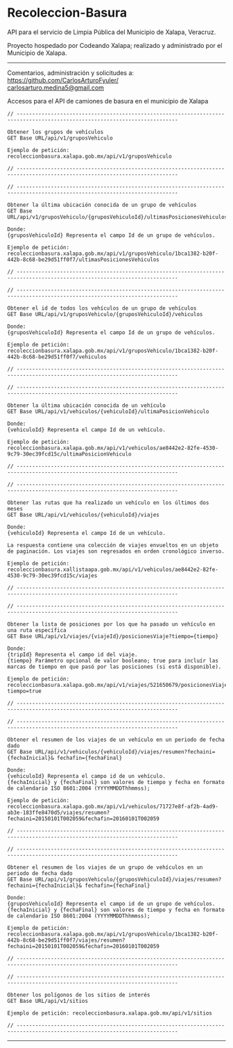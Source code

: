 # Recoleccion-Basura
API para el servicio de Limpia Pública del Municipio de Xalapa, Veracruz.

Proyecto hospedado por Codeando Xalapa; realizado y administrado por el Municipio de Xalapa.

---
Comentarios, administración y solicitudes a: <br />
https://github.com/CarlosArturoFyuler/ <br />
carlosarturo.medina5@gmail.com

Accesos para el API de camiones de basura en el municipio de Xalapa
	
	// --------------------------------------------------------------------------------------------------------------------------
	
	Obtener los grupos de vehículos
	GET Base URL/api/v1/gruposVehiculo
	
	Ejemplo de petición: recoleccionbasura.xalapa.gob.mx/api/v1/gruposVehiculo
	
	// --------------------------------------------------------------------------------------------------------------------------

	// --------------------------------------------------------------------------------------------------------------------------
	
	Obtener la última ubicación conocida de un grupo de vehículos
	GET Base URL/api/v1/gruposVehiculo/{gruposVehiculoId}/ultimasPosicionesVehiculos
	
	Donde: 
	{gruposVehiculoId} Representa el campo Id de un grupo de vehículos.
	
	Ejemplo de petición: recoleccionbasura.xalapa.gob.mx/api/v1/gruposVehiculo/1bca1382-b20f-442b-8c68-be29d51ff0f7/ultimasPosicionesVehiculos
	
	// --------------------------------------------------------------------------------------------------------------------------

	// --------------------------------------------------------------------------------------------------------------------------
	
	Obtener el id de todos los vehículos de un grupo de vehículos
	GET Base URL/api/v1/gruposVehiculo/{gruposVehiculoId}/vehiculos
	
	Donde: 
	{gruposVehiculoId} Representa el campo Id de un grupo de vehículos.
	
	Ejemplo de petición: recoleccionbasura.xalapa.gob.mx/api/v1/gruposVehiculo/1bca1382-b20f-442b-8c68-be29d51ff0f7/vehiculos
	
	// --------------------------------------------------------------------------------------------------------------------------

	// --------------------------------------------------------------------------------------------------------------------------
	
	Obtener la última ubicación conocida de un vehículo
	GET Base URL/api/v1/vehiculos/{vehiculoId}/ultimaPosicionVehiculo
	
	Donde: 
	{vehiculoId} Representa el campo Id de un vehículo.
	
	Ejemplo de petición: recoleccionbasura.xalapa.gob.mx/api/v1/vehiculos/ae8442e2-82fe-4530-9c79-30ec39fcd15c/ultimaPosicionVehiculo
	
	// --------------------------------------------------------------------------------------------------------------------------

	// --------------------------------------------------------------------------------------------------------------------------
	
	Obtener las rutas que ha realizado un vehículo en los últimos dos meses
	GET Base URL/api/v1/vehiculos/{vehiculoId}/viajes
	
	Donde: 
	{vehiculoId} Representa el campo Id de un vehículo.
	
	La respuesta contiene una colección de viajes envueltos en un objeto de paginación. Los viajes son regresados en orden cronológico inverso.
	
	Ejemplo de petición: recoleccionbasura.xallistaapa.gob.mx/api/v1/vehiculos/ae8442e2-82fe-4530-9c79-30ec39fcd15c/viajes
	
	// --------------------------------------------------------------------------------------------------------------------------
	
	// --------------------------------------------------------------------------------------------------------------------------
	
	Obtener la lista de posiciones por los que ha pasado un vehículo en una ruta específica
	GET Base URL/api/v1/viajes/{viajeId}/posicionesViaje?tiempo={tiempo}
	
	Donde: 
	{tripId} Representa el campo id del viaje. 
	{tiempo} Parámetro opcional de valor booleano; true para incluír las marcas de tiempo en que pasó por las posiciones (si está disponible).
	
	Ejemplo de petición: recoleccionbasura.xalapa.gob.mx/api/v1/viajes/521650679/posicionesViaje?tiempo=true
	
	// --------------------------------------------------------------------------------------------------------------------------
	
	// --------------------------------------------------------------------------------------------------------------------------
	
	Obtener el resumen de los viajes de un vehículo en un periodo de fecha dado
	GET Base URL/api/v1/vehiculos/{vehiculoId}/viajes/resumen?fechaini={fechaInicial}& fechafin={fechaFinal}
	
	Donde: 
	{vehiculoId} Representa el campo id de un vehículo. 
	{fechaInicial} y {fechaFinal} son valores de tiempo y fecha en formato de calendario ISO 8601:2004 (YYYYMMDDThhmmss);
	
	Ejemplo de petición: recoleccionbasura.xalapa.gob.mx/api/v1/vehiculos/71727e8f-af2b-4ad9-ab3e-183ffe8470d5/viajes/resumen?fechaini=20150101T002059&fechafin=20160101T002059
	
	// --------------------------------------------------------------------------------------------------------------------------
	
	// --------------------------------------------------------------------------------------------------------------------------
	
	Obtener el resumen de los viajes de un grupo de vehículos en un periodo de fecha dado
	GET Base URL/api/v1/gruposVehiculo/{gruposVehiculoId}/viajes/resumen?fechaini={fechaInicial}& fechafin={fechaFinal}
	
	Donde: 
	{gruposVehiculoId} Representa el campo id de un grupo de vehículos. 
	{fechaInicial} y {fechaFinal} son valores de tiempo y fecha en formato de calendario ISO 8601:2004 (YYYYMMDDThhmmss);
	
	Ejemplo de petición: recoleccionbasura.xalapa.gob.mx/api/v1/gruposVehiculo/1bca1382-b20f-442b-8c68-be29d51ff0f7/viajes/resumen?fechaini=20150101T002059&fechafin=20160101T002059
	
	// --------------------------------------------------------------------------------------------------------------------------
	
	// --------------------------------------------------------------------------------------------------------------------------
	
	Obtener los polígonos de los sitios de interés
	GET Base URL/api/v1/sitios
	
	Ejemplo de petición: recoleccionbasura.xalapa.gob.mx/api/v1/sitios
	
	// --------------------------------------------------------------------------------------------------------------------------

---
